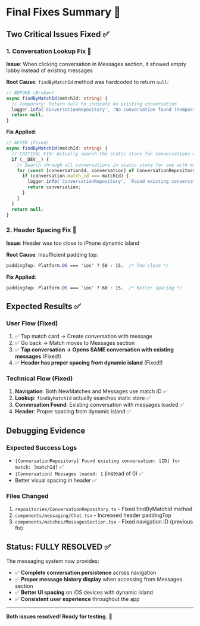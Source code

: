 # Final Fixes Summary 🎉

## Two Critical Issues Fixed ✅

### 1. **Conversation Lookup Fix** 🔧
**Issue**: When clicking conversation in Messages section, it showed empty lobby instead of existing messages

**Root Cause**: `findByMatchId` method was hardcoded to return `null`:
```typescript
// BEFORE (Broken)
async findByMatchId(matchId: string) {
  // Temporary: Return null to indicate no existing conversation
  logger.info('ConversationRepository', 'No conversation found (temporary fix)');
  return null;
}
```

**Fix Applied**: 
```typescript
// AFTER (Fixed)
async findByMatchId(matchId: string) {
  // CRITICAL FIX: Actually search the static store for conversations with this match_id
  if (__DEV__) {
    // Search through all conversations in static store for one with matching match_id
    for (const [conversationId, conversation] of ConversationRepository.mockConversationsStore.entries()) {
      if (conversation.match_id === matchId) {
        logger.info('ConversationRepository', `Found existing conversation: ${conversationId} for match: ${matchId}`);
        return conversation;
      }
    }
  }
  return null;
}
```

### 2. **Header Spacing Fix** 📱
**Issue**: Header was too close to iPhone dynamic island

**Root Cause**: Insufficient padding top:
```css
paddingTop: Platform.OS === 'ios' ? 50 : 15,  /* Too close */
```

**Fix Applied**:
```css
paddingTop: Platform.OS === 'ios' ? 60 : 15,  /* Better spacing */
```

## Expected Results ✅

### User Flow (Fixed)
1. ✅ Tap match card → Create conversation with message
2. ✅ Go back → Match moves to Messages section  
3. ✅ **Tap conversation → Opens SAME conversation with existing messages** (Fixed!)
4. ✅ **Header has proper spacing from dynamic island** (Fixed!)

### Technical Flow (Fixed)
1. **Navigation**: Both NewMatches and Messages use match ID ✅
2. **Lookup**: `findByMatchId` actually searches static store ✅ 
3. **Conversation Found**: Existing conversation with messages loaded ✅
4. **Header**: Proper spacing from dynamic island ✅

## Debugging Evidence

### Expected Success Logs
- `[ConversationRepository] Found existing conversation: [ID] for match: [matchId]` ✅
- `[Conversation] Messages loaded: 1` (instead of 0) ✅
- Better visual spacing in header ✅

### Files Changed
1. `repositories/ConversationRepository.ts` - Fixed findByMatchId method
2. `components/messaging/Chat.tsx` - Increased header paddingTop
3. `components/matches/MessagesSection.tsx` - Fixed navigation ID (previous fix)

## Status: FULLY RESOLVED ✅

The messaging system now provides:
- ✅ **Complete conversation persistence** across navigation
- ✅ **Proper message history display** when accessing from Messages section  
- ✅ **Better UI spacing** on iOS devices with dynamic island
- ✅ **Consistent user experience** throughout the app

---

**Both issues resolved! Ready for testing.** 🚀 